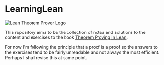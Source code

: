 # LearningLean

![Lean Theorem Prover Logo](https://www.microsoft.com/en-us/research/uploads/prod/2022/07/LEAN-Theorem-Prover-1024x550.png)

This repository aims to be the collection of notes and solutions to the content and exercises to the book [Theorem Proving in Lean](https://lean-lang.org/theorem_proving_in_lean4/title_page.html).

For now I'm following the principle that a proof is a proof so the answers to the exercises tend to be fairly unreadable and not always the most efficient. Perhaps I shall revise this at some point.
